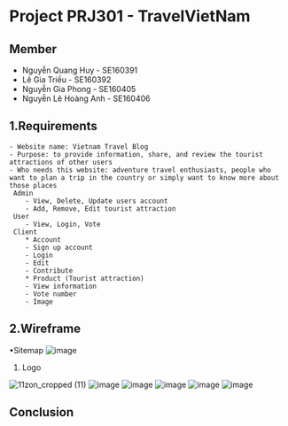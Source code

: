 # Project PRJ301 - TravelVietNam
## Member
   - Nguyễn Quang Huy - SE160391
   - Lê Gia Triều - SE160392
   - Nguyễn Gia Phong - SE160405
   - Nguyễn Lê Hoàng Anh - SE160406
## 1.Requirements

    - Website name: Vietnam Travel Blog
    - Purpose: to provide information, share, and review the tourist attractions of other users
    - Who needs this website: adventure travel enthusiasts, people who want to plan a trip in the country or simply want to know more about those places
     Admin
        - View, Delete, Update users account
        - Add, Remove, Edit tourist attraction
     User
        - View, Login, Vote
     Client
        * Account
        - Sign up account
        - Login
        - Edit
        - Contribute 
        * Product (Tourist attraction)
        - View information
        - Vote number
        - Image       

## 2.Wireframe

   •Sitemap
   ![image](https://user-images.githubusercontent.com/122345473/218329078-27db2881-b243-463f-a71f-46921da2b65e.png)

   1. Logo
   
   ![11zon_cropped (11)](https://user-images.githubusercontent.com/122345473/218347262-b90d5b38-bfe5-4c57-8697-4e71b8c0ddec.png)
 ![image](https://user-images.githubusercontent.com/122345473/225925117-73bebf1d-f55f-4dc9-b00a-a79be7845167.png)
  ![image](https://user-images.githubusercontent.com/122345473/225925277-817c4a4f-69c2-40c1-9657-ffbec44f5320.png)
  ![image](https://user-images.githubusercontent.com/122345473/225925540-526c921e-0edb-41f8-8bab-2c4cfad2aaf7.png)
  ![image](https://user-images.githubusercontent.com/122345473/225925624-dd6daee6-2f42-4842-acce-a66010f9b708.png)
  ![image](https://user-images.githubusercontent.com/122345473/225925706-6198c72a-4b36-4fd6-9c7e-02263f338764.png)

   


   





## Conclusion

